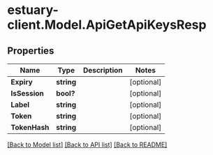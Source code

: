 # estuary-client.Model.ApiGetApiKeysResp
## Properties

Name | Type | Description | Notes
------------ | ------------- | ------------- | -------------
**Expiry** | **string** |  | [optional] 
**IsSession** | **bool?** |  | [optional] 
**Label** | **string** |  | [optional] 
**Token** | **string** |  | [optional] 
**TokenHash** | **string** |  | [optional] 

[[Back to Model list]](../README.md#documentation-for-models) [[Back to API list]](../README.md#documentation-for-api-endpoints) [[Back to README]](../README.md)

